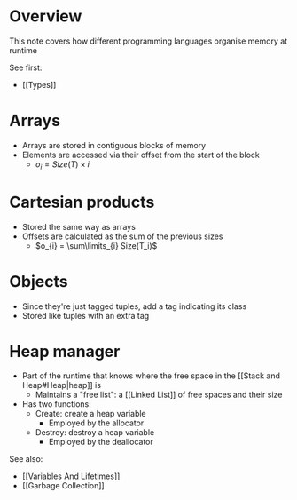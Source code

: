 # Overview
This note covers how different programming languages organise memory at runtime

See first:
- [[Types]]

# Arrays
- Arrays are stored in contiguous blocks of memory
- Elements are accessed via their offset from the start of the block
	- $o_i = Size(T) \times i$


# Cartesian products
- Stored the same way as arrays
- Offsets are calculated as the sum of the previous sizes
	- $o_{i} = \sum\limits_{i} Size(T_i)$


# Objects
- Since they're just tagged tuples, add a tag indicating its class
- Stored like tuples with an extra tag

# Heap manager
- Part of the runtime that knows where the free space in the [[Stack and Heap#Heap|heap]] is
	- Maintains a "free list": a [[Linked List]] of free spaces and their size
- Has two functions:
	- Create: create a heap variable
		- Employed by the allocator
	- Destroy: destroy a heap variable
		- Employed by the deallocator

See also:
- [[Variables And Lifetimes]]
- [[Garbage Collection]]